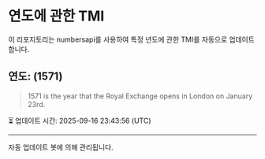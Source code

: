 
# 연도에 관한 TMI

이 리포지토리는 numbersapi를 사용하여 특정 년도에 관한 TMI를 자동으로 업데이트합니다.

## 연도: (1571)
> 1571 is the year that the Royal Exchange opens in London on January 23rd.

⏳ 업데이트 시간: 2025-09-16 23:43:56 (UTC)

---
자동 업데이트 봇에 의해 관리됩니다.
